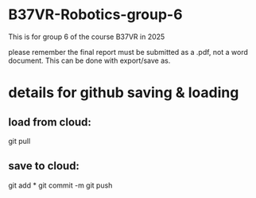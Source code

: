 # B37VR-Robotics-group-6
This is for group 6 of the course B37VR in 2025

please remember the final report must be submitted as a .pdf, not a word document. This can be done with export/save as.

# details for github saving & loading

## load from cloud:
git pull

## save to cloud:
git add *
git commit -m
git push

